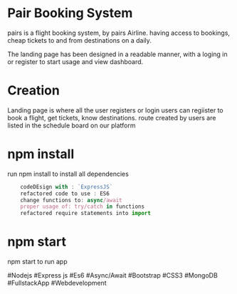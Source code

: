 # Pair Booking System 

pairs is a flight booking system, by pairs Airline. having access to bookings, cheap tickets to and from destinations on a  daily. 

The landing page has been designed in a readable manner, with a loging in or register to start usage and view dashboard.

# Creation
Landing page is where all the user registers or login
users can regiister to book a flight, get tickets, know destinations. 
route created by users are listed in the schedule board on our platform

# npm install

run npm install to install all dependencies

```ts
    codeDEsign with : `ExpressJS`
    refactored code to use : ES6
    change functions to: async/await
    proper usage of: try/catch in functions
    refactored require statements into import
```

# npm start

npm start to run app

#Nodejs 
#Express js 
#Es6 
#Async/Await
#Bootstrap 
#CSS3
#MongoDB
#FullstackApp
#Webdevelopment